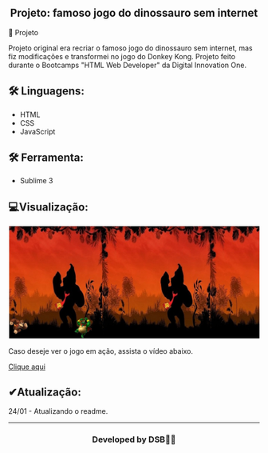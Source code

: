 <h2 align="center">Projeto: famoso jogo do dinossauro sem internet</h2
​    


## 🚀 Projeto

Projeto original era recriar o famoso jogo do dinossauro sem internet, mas fiz modificações e transformei no jogo do Donkey Kong.
Projeto feito durante o Bootcamps "HTML Web Developer" da Digital Innovation One.







## 🛠 Linguagens:

* HTML
* CSS
* JavaScript



## 🛠 Ferramenta:

* Sublime 3



##  💻Visualização:

<img src="/Projeto-Donkey%20kong/imgmain.jpg">


<p> Caso deseje ver o jogo em ação, assista o vídeo abaixo.</p>

<a href="https://youtu.be/WdNbjzON_es" target="_blank">Clique aqui</a>



##  ✔Atualização:
24/01 - Atualizando o readme.



---

<h3><p align= center>Developed by <strong>DSB🐱‍👤</strong></p><h3>
